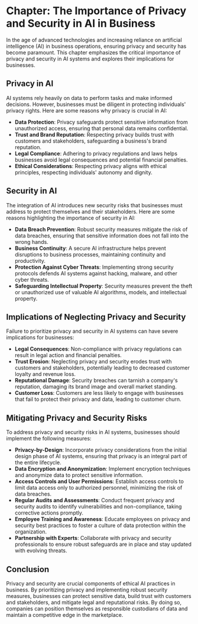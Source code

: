 Chapter: The Importance of Privacy and Security in AI in Business
=================================================================

In the age of advanced technologies and increasing reliance on artificial intelligence (AI) in business operations, ensuring privacy and security has become paramount. This chapter emphasizes the critical importance of privacy and security in AI systems and explores their implications for businesses.

**Privacy in AI**
-----------------

AI systems rely heavily on data to perform tasks and make informed decisions. However, businesses must be diligent in protecting individuals' privacy rights. Here are some reasons why privacy is crucial in AI:

* **Data Protection**: Privacy safeguards protect sensitive information from unauthorized access, ensuring that personal data remains confidential.
* **Trust and Brand Reputation**: Respecting privacy builds trust with customers and stakeholders, safeguarding a business's brand reputation.
* **Legal Compliance**: Adhering to privacy regulations and laws helps businesses avoid legal consequences and potential financial penalties.
* **Ethical Considerations**: Respecting privacy aligns with ethical principles, respecting individuals' autonomy and dignity.

**Security in AI**
------------------

The integration of AI introduces new security risks that businesses must address to protect themselves and their stakeholders. Here are some reasons highlighting the importance of security in AI:

* **Data Breach Prevention**: Robust security measures mitigate the risk of data breaches, ensuring that sensitive information does not fall into the wrong hands.
* **Business Continuity**: A secure AI infrastructure helps prevent disruptions to business processes, maintaining continuity and productivity.
* **Protection Against Cyber Threats**: Implementing strong security protocols defends AI systems against hacking, malware, and other cyber threats.
* **Safeguarding Intellectual Property**: Security measures prevent the theft or unauthorized use of valuable AI algorithms, models, and intellectual property.

**Implications of Neglecting Privacy and Security**
---------------------------------------------------

Failure to prioritize privacy and security in AI systems can have severe implications for businesses:

* **Legal Consequences**: Non-compliance with privacy regulations can result in legal action and financial penalties.
* **Trust Erosion**: Neglecting privacy and security erodes trust with customers and stakeholders, potentially leading to decreased customer loyalty and revenue loss.
* **Reputational Damage**: Security breaches can tarnish a company's reputation, damaging its brand image and overall market standing.
* **Customer Loss**: Customers are less likely to engage with businesses that fail to protect their privacy and data, leading to customer churn.

**Mitigating Privacy and Security Risks**
-----------------------------------------

To address privacy and security risks in AI systems, businesses should implement the following measures:

* **Privacy-by-Design**: Incorporate privacy considerations from the initial design phase of AI systems, ensuring that privacy is an integral part of the entire lifecycle.
* **Data Encryption and Anonymization**: Implement encryption techniques and anonymize data to protect sensitive information.
* **Access Controls and User Permissions**: Establish access controls to limit data access only to authorized personnel, minimizing the risk of data breaches.
* **Regular Audits and Assessments**: Conduct frequent privacy and security audits to identify vulnerabilities and non-compliance, taking corrective actions promptly.
* **Employee Training and Awareness**: Educate employees on privacy and security best practices to foster a culture of data protection within the organization.
* **Partnership with Experts**: Collaborate with privacy and security professionals to ensure robust safeguards are in place and stay updated with evolving threats.

**Conclusion**
--------------

Privacy and security are crucial components of ethical AI practices in business. By prioritizing privacy and implementing robust security measures, businesses can protect sensitive data, build trust with customers and stakeholders, and mitigate legal and reputational risks. By doing so, companies can position themselves as responsible custodians of data and maintain a competitive edge in the marketplace.
